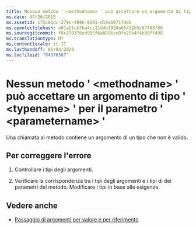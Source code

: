 ```yaml
---
title: Nessun metodo ' <methodname> ' può accettare un argomento di tipo ' <typename> ' per il parametro ' <parametername> '
ms.date: 07/20/2015
ms.assetid: 175c01dc-279c-4996-8501-d19a6671fdeb
ms.openlocfilehash: e01a51cb7ba4cc11d4b1950a65411b5c87f88f86
ms.sourcegitcommit: f8c270376ed905f6a8896ce0fe25b4f4b38ff498
ms.translationtype: MT
ms.contentlocale: it-IT
ms.lasthandoff: 06/04/2020
ms.locfileid: "84376567"
---
```

# <a name="no-method-methodname-can-accept-an-argument-of-type-typename-for-parameter-parametername"></a>Nessun metodo ' \<methodname> ' può accettare un argomento di tipo ' \<typename> ' per il parametro ' \<parametername> '
Una chiamata al metodo contiene un argomento di un tipo che non è valido.  
  
## <a name="to-correct-this-error"></a>Per correggere l'errore  
  
1. Controllare i tipi degli argomenti.  
  
2. Verificare la corrispondenza tra i tipi degli argomenti e i tipi di dei parametri del metodo. Modificare i tipi in base alle esigenze.  
  
## <a name="see-also"></a>Vedere anche

- [Passaggio di argomenti per valore e per riferimento](../programming-guide/language-features/procedures/passing-arguments-by-value-and-by-reference.md)
